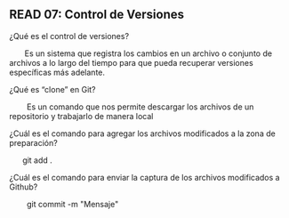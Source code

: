 ## READ 07: Control de Versiones

¿Qué es el control de versiones?


       Es un sistema que registra los cambios en un archivo o conjunto de archivos a lo largo del tiempo para que pueda recuperar versiones específicas más adelante. 

¿Qué es “clone” en Git?

        Es un comando que nos permite descargar los archivos de un repositorio y trabajarlo de manera local

¿Cuál es el comando para agregar los archivos modificados a la zona de preparación?

      git add .

¿Cuál es el comando para enviar la captura de los archivos modificados a Github?


        git commit -m "Mensaje"